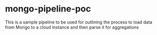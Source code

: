 # mongo-pipeline-poc
This is a sample pipeline to be used for outlining the process to load data from Mongo to a cloud instance and then parse it for aggregations
